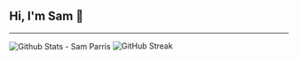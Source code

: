 ## Hi, I'm Sam 👋
---

<img align="center" alt="Github Stats - Sam Parris" src="https://github-readme-stats.vercel.app/api?username=SamParris&show_icons=true&count_private=true&theme=dark&include_all_commits=true&line_height=21&cache_seconds=1800"/>
<img src="https://github-readme-streak-stats.herokuapp.com/?user=SamParris&theme=dark" alt="GitHub Streak" data-canonical-src="https://github-readme-streak-stats.herokuapp.com/?user=SamParris&theme=dark" style="max-width:100%;">
